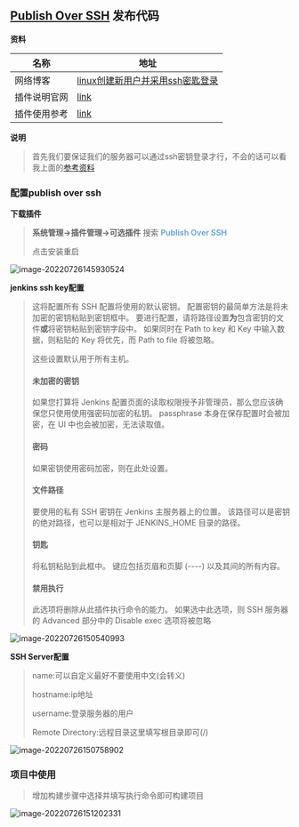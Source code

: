 ## [Publish Over SSH](https://plugins.jenkins.io/publish-over-ssh)  发布代码

**资料**

| 名称         | 地址                                                         |
| ------------ | ------------------------------------------------------------ |
| 网络博客     | [linux创建新用户并采用ssh密匙登录](https://gitee.com/yaolliuyang/phpStudyDoc/blob/main/linux/centOs/linux%E5%88%9B%E5%BB%BA%E6%96%B0%E7%94%A8%E6%88%B7%E5%B9%B6%E9%87%87%E7%94%A8ssh%E5%AF%86%E5%8C%99%E7%99%BB%E5%BD%95.md) |
| 插件说明官网 | [link](https://plugins.jenkins.io/publish-over-ssh/)         |
| 插件使用参考 | [link](http://www.jiajiajia.club/blog/artical/pejehb2iwosl/512) |

**说明**

> 首先我们要保证我们的服务器可以通过ssh密钥登录才行，不会的话可以看我上面的[参考资料](https://gitee.com/yaolliuyang/phpStudyDoc/blob/main/linux/centOs/linux%E5%88%9B%E5%BB%BA%E6%96%B0%E7%94%A8%E6%88%B7%E5%B9%B6%E9%87%87%E7%94%A8ssh%E5%AF%86%E5%8C%99%E7%99%BB%E5%BD%95.md)

### 配置publish over ssh

**下载插件**

> **系统管理->插件管理->可选插件**  搜索 **<font color='#6fa8dc'>Publish Over SSH</font>**
>
> 点击安装重启

![image-20220726145930524](https://yaoliuyang-blog-images.oss-cn-beijing.aliyuncs.com/blogImages/image-20220726145930524.png)



**jenkins ssh key配置**

> 这将配置所有 SSH 配置将使用的默认密钥。
> 配置密钥的最简单方法是将未加密的密钥粘贴到密钥框中。
> 要进行配置，请将路径设置**为**包含密钥的文件**或**将密钥粘贴到密钥字段中。
> 如果同时在 Path to key 和 Key 中输入数据，则粘贴的 Key 将优先，而 Path to file 将被忽略。
>
> 这些设置默认用于所有主机。
>
> #### 未加密的密钥
>
> 如果您打算将 Jenkins 配置页面的读取权限授予非管理员，那么您应该确保您只使用使用强密码加密的私钥。
> passphrase 本身在保存配置时会被加密，在 UI 中也会被加密，无法读取值。
>
> #### 密码
>
> 如果密钥使用密码加密，则在此处设置。
>
> #### 文件路径
>
> 要使用的私有 SSH 密钥在 Jenkins 主服务器上的位置。
> 该路径可以是密钥的绝对路径，也可以是相对于 JENKINS_HOME 目录的路径。
>
> #### 钥匙
>
> 将私钥粘贴到此框中。
> 键应包括页眉和页脚 (----) 以及其间的所有内容。
>
> #### 禁用执行
>
> 此选项将删除从此插件执行命令的能力。
> 如果选中此选项，则 SSH 服务器的 Advanced 部分中的 Disable exec 选项将被忽略

![image-20220726150540993](https://yaoliuyang-blog-images.oss-cn-beijing.aliyuncs.com/blogImages/image-20220726150540993.png)

**SSH Server配置**

> name:可以自定义最好不要使用中文(会转义)
>
> hostname:ip地址
>
> username:登录服务器的用户
>
> Remote Directory:远程目录这里填写根目录即可(/)  

![image-20220726150758902](https://yaoliuyang-blog-images.oss-cn-beijing.aliyuncs.com/blogImages/image-20220726150758902.png)

### 项目中使用

> 增加构建步骤中选择并填写执行命令即可构建项目

![image-20220726151202331](https://yaoliuyang-blog-images.oss-cn-beijing.aliyuncs.com/blogImages/image-20220726151202331.png)